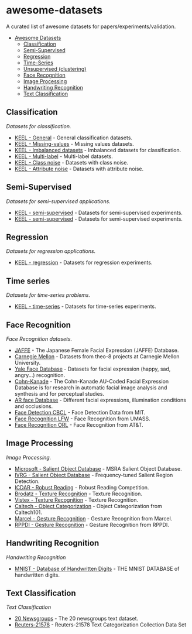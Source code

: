 awesome-datasets
================

A curated list of awesome datasets for papers/experiments/validation.

- [Awesome Datasets](#awesome-datasets)
    - [Classification](#classification)
    - [Semi-Supervised](#semi-supervised)
    - [Regression](#regression)
    - [Time-Series](#time-series)
    - [Unsupervised (clustering)](#unsupervised)
    - [Face Recognition](#face-recognition)
    - [Image Processing](#image-processing)
    - [Handwriting Recognition](#handwriting-recognition)
    - [Text Classification](#text-classification)

## Classification

*Datasets for classification.*

* [KEEL - General](http://sci2s.ugr.es/keel/category.php?cat=clas) - General classification datasets.
* [KEEL - Missing-values](http://sci2s.ugr.es/keel/missing.php) - Missing values datasets.
* [KEEL - Imbalanced datasets](http://sci2s.ugr.es/keel/imbalanced.php) - Imbalanced datasets for classification.
* [KEEL - Multi-label](http://sci2s.ugr.es/keel/multilabel.php) - Multi-label datasets.
* [KEEL - Class noise](http://sci2s.ugr.es/keel/classNoise.php) - Datasets with class noise.
* [KEEL - Attribute noise](http://sci2s.ugr.es/keel/attributeNoise.php) - Datasets with attribute noise.

## Semi-Supervised

*Datasets for semi-supervised applications.*

* [KEEL - semi-supervised](http://sci2s.ugr.es/keel/semisupervised.php) - Datasets for semi-supervised experiments.
* [KEEL - semi-supervised](http://sci2s.ugr.es/keel/semisupervised.php) - Datasets for semi-supervised experiments.

## Regression

*Datasets for regression applications.*

* [KEEL - regression](http://sci2s.ugr.es/keel/category.php?cat=reg) - Datasets for regression experiments.


## Time series

*Datasets for time-series problems.*

* [KEEL - time-series](http://sci2s.ugr.es/keel/category.php?cat=reg) - Datasets for time-series experiments.

## Face Recognition

*Face Recognition datasets.*

* [JAFFE](http://kasrl.org/jaffe.html) - The Japanese Female Facial Expression (JAFFE) Database.
* [Carnegie Mellon](http://www.cs.cmu.edu/afs/cs.cmu.edu/project/theo-8/faceimages/) - Datasets from theo-8 projects at Carnegie Mellon University.
* [Yale Face Database](http://vision.ucsd.edu/content/yale-face-database) - Datasets for facial expression (happy, sad, angry...) recognition.
* [Cohn-Kanade](http://www.pitt.edu/~emotion/ck-spread.htm) - The Cohn-Kanade AU-Coded Facial Expression Database is for research in automatic facial image analysis and synthesis and for perceptual studies.
* [AR face Database](http://www2.ece.ohio-state.edu/~aleix/ARdatabase.html) - Different facial expressions, illumination conditions and occlusions.
* [Face Detection CBCL](http://cbcl.mit.edu/software-datasets/FaceData2.html) - Face Detection Data from MIT.
* [Face Recognition LFW](http://vis-www.cs.umass.edu/lfw/) - Face Recognition from UMASS.
* [Face Recognition ORL](http://www.cl.cam.ac.uk/research/dtg/attarchive/facedatabase.html) - Face Recognition from AT&T.


## Image Processing

*Image Processing.*

* [Microsoft - Salient Object Database](http://research.microsoft.com/en-us/um/people/jiansun/SalientObject/salient_object.htm) - MSRA Salient Object Database.
* [IVRG - Salient Object Database](http://ivrgwww.epfl.ch/supplementary_material/RK_CVPR09/) - Frequency-tuned Salient Region Detection.
* [ICDAR - Robust Reading](http://dag.cvc.uab.es/icdar2013competition/?com=introduction) - Robust Reading Competition.
* [Brodatz - Texture Recognition](http://www.ux.uis.no/~tranden/brodatz.html) - Texture Recognition.
* [Vistex - Texture Recognition](http://vismod.media.mit.edu/vismod/imagery/VisionTexture/vistex.html) - Texture Recognition.
* [Caltech - Object Categorization](http://www.vision.caltech.edu/Image_Datasets/Caltech101/) - Object Categorization from Caltech101.
* [Marcel - Gesture Recognition](http://www.idiap.ch/resource/gestures/) - Gesture Recognition from Marcel.
* [RPPDI - Gesture Recognition](http://rppdi.ecomp.poli.br/gesture/database/) - Gesture Recognition from RPPDI.


## Handwriting Recognition

*Handwriting Recognition*

* [MNIST - Database of Handwritten Digits](http://yann.lecun.com/exdb/mnist/) - THE MNIST DATABASE of handwritten digits.

## Text Classification

*Text Classification*

* [20 Newsgroups](http://qwone.com/~jason/20Newsgroups/) - The 20 newsgroups text dataset.
* [Reuters-21578](https://archive.ics.uci.edu/ml/datasets/Reuters-21578+Text+Categorization+Collection) - Reuters-21578 Text Categorization Collection Data Set